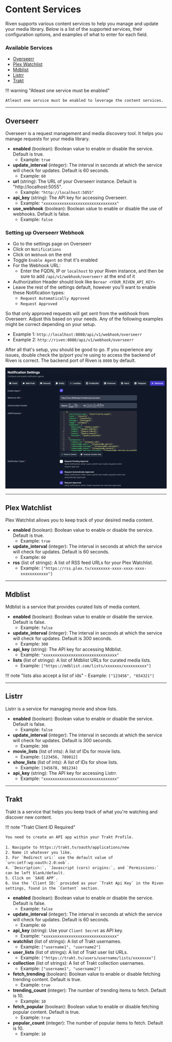 # **Content Services**

Riven supports various content services to help you manage and update your media library. Below is a list of the supported services, their configuration options, and examples of what to enter for each field.

### **Available Services**

- [Overseerr](#overseerr)
- [Plex Watchlist](#plex-watchlist)
- [Mdblist](#mdblist)
- [Listrr](#listrr)
- [Trakt](#trakt)

!!! warning "Atleast one service must be enabled"

    Atleast one service must be enabled to leverage the content services.

---

## **Overseerr**

Overseerr is a request management and media discovery tool. It helps you manage requests for your media library.

- **enabled** (boolean): Boolean value to enable or disable the service. Default is true.
    - Example: `true`
- **update_interval** (integer): The interval in seconds at which the service will check for updates. Default is 60 seconds.
    - Example: `60`
- **url** (string): The URL of your Overseerr instance. Default is "http://localhost:5055".
    - Example: `"http://localhost:5055"`
- **api_key** (string): The API key for accessing Overseerr.
    - Example: `"xxxxxxxxxxxxxxxxxxxxxxxxxxxxxxxx"`
- **use_webhook** (boolean): Boolean value to enable or disable the use of webhooks. Default is false.
    - Example: `false`

### Setting up Overseerr Webhook

- Go to the settings page on Overseerr
- Click on `Notifications`
- Click on `Webhook` on the end
- Toggle `Enable Agent` so that it's enabled
- For the Webhook URL:
  - Enter the FQDN, IP or `localhost` to your Riven instance, and then be sure to add `/api/v1/webhook/overseerr` at the end of it
- Authorization Header should look like `Berear <YOUR_RIVEN_API_KEY>`
- Leave the rest of the settings default, however you'll want to enable these Notification types:
  - `Request Automatically Approved`
  - `Request Approved`

So that only approved requests will get sent from the webhook from Overseerr. Adjust this based on your needs. Any of the following examples might be correct depending on your setup.

- Example 1: `http://localhost:8080/api/v1/webhook/overseerr`
- Example 2: `http://riven:8080/api/v1/webhook/overseerr`

After all that's setup, you should be good to go. If you experience any issues, double check the ip/port you're using to access the backend of Riven is correct. The backend port of Riven is `8080` by default. 

![overseerr](../../images/overseerr.png)

---

## **Plex Watchlist**

Plex Watchlist allows you to keep track of your desired media content.

- **enabled** (boolean): Boolean value to enable or disable the service. Default is true.
    - Example: `true`
- **update_interval** (integer): The interval in seconds at which the service will check for updates. Default is 60 seconds.
    - Example: `60`
- **rss** (list of strings): A list of RSS feed URLs for your Plex Watchlist.
    - Example: `["https://rss.plex.tv/xxxxxxxx-xxxx-xxxx-xxxx-xxxxxxxxxxxx"]`

---

## **Mdblist**

Mdblist is a service that provides curated lists of media content.

- **enabled** (boolean): Boolean value to enable or disable the service. Default is false.
    - Example: `false`
- **update_interval** (integer): The interval in seconds at which the service will check for updates. Default is 300 seconds.
    - Example: `300`
- **api_key** (string): The API key for accessing Mdblist.
    - Example: `"xxxxxxxxxxxxxxxxxxxxxxxxxxxxxxxx"`
- **lists** (list of strings): A list of Mdblist URLs for curated media lists.
    - Example: `["https://mdblist.com/lists/xxxxxxx/xxxxxxxxxx"]`

!!! note "lists also accept a list of ids"
    - Example: `["123456", "654321"]`

---

## **Listrr**

Listrr is a service for managing movie and show lists.

- **enabled** (boolean): Boolean value to enable or disable the service. Default is false.
    - Example: `false`
- **update_interval** (integer): The interval in seconds at which the service will check for updates. Default is 300 seconds.
    - Example: `300`
- **movie_lists** (list of ints): A list of IDs for movie lists.
    - Example: `[123456, 789012]`
- **show_lists** (list of ints): A list of IDs for show lists.
    - Example: `[345678, 901234]`
- **api_key** (string): The API key for accessing Listrr.
    - Example: `"xxxxxxxxxxxxxxxxxxxxxxxxxxxxxxxx"`

---

## **Trakt**

Trakt is a service that helps you keep track of what you're watching and discover new content.

!!! note "Trakt Client ID Required"

    You need to create an API app within your Trakt Profile.

    1. Navigate to https://trakt.tv/oauth/applications/new
    2. Name it whatever you like.
    3. For `Redirect uri:` use the default value of `urn:ietf:wg:oauth:2.0:oob`.
    4. `Description:`, `Javascript (cors) origins:`, and `Permissions:` can be left blank/default.
    5. Click on `SAVE APP`.
    6. Use the `Client ID:` provided as your `Trakt Api Key` in the Riven settings, found in the `Content` section.

- **enabled** (boolean): Boolean value to enable or disable the service. Default is false.
    - Example: `false`
- **update_interval** (integer): The interval in seconds at which the service will check for updates. Default is 60 seconds.
    - Example: `60`
- **api_key** (string): Use your `Client Secret` as API key.
    - Example: `"xxxxxxxxxxxxxxxxxxxxxxxxxxxxxxxx"`
- **watchlist** (list of strings): A list of Trakt usernames.
    - Example: `["username1", "username2"]`
- **user_lists** (list of strings): A list of Trakt user list URLs.
    - Example: `["https://trakt.tv/users/username/lists/xxxxxxxx"]`
- **collection** (list of strings): A list of Trakt collection usernames.
    - Example: `["username1", "username2"]`
- **fetch_trending** (boolean): Boolean value to enable or disable fetching trending content. Default is true.
    - Example: `true`
- **trending_count** (integer): The number of trending items to fetch. Default is 10.
    - Example: `10`
- **fetch_popular** (boolean): Boolean value to enable or disable fetching popular content. Default is true.
    - Example: `true`
- **popular_count** (integer): The number of popular items to fetch. Default is 10.
    - Example: `10`

